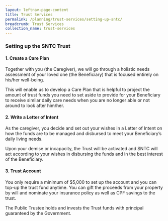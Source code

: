```yaml
---
layout: leftnav-page-content
title: Trust Services
permalink: /planning/trust-services/setting-up-sntc/
breadcrumb: Trust Services
collection_name: trust-services
---
```


### **Setting up the SNTC Trust**

#### 1. Create a Care Plan
Together with you (the Caregiver), we will go through a holistic needs assessment of your loved one (the Beneficiary) that is focused entirely on his/her well-being.

This will enable us to develop a Care Plan that is helpful to project the amount of trust funds you need to set aside to provide for your Beneficiary to receive similar daily care needs when you are no longer able or not around to look after him/her.

#### 2. Write a Letter of Intent
As the caregiver, you decide and set out your wishes in a Letter of Intent on how the funds are to be managed and disbursed to meet your Beneficiary’s daily living needs.

Upon your demise or incapacity, the Trust will be activated and SNTC will act according to your wishes in disbursing the funds and in the best interest of the Beneficiary.

#### 3. Trust Account
You only require a minimum of $5,000 to set up the account and you can top-up the trust fund anytime. You can gift the proceeds from your property by will and nominate your insurance policy as well as CPF savings to the trust.

The Public Trustee holds and invests the Trust funds with principal guaranteed by the Government.

